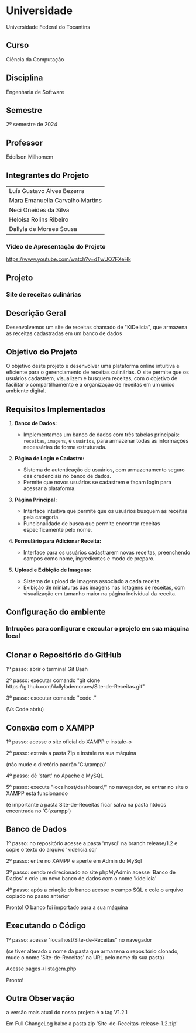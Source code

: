 # Universidade
Universidade Federal do Tocantins
## Curso
Ciência da Computação
## Disciplina
Engenharia de Software
## Semestre
2º semestre de 2024
## Professor
Edeílson Milhomem
<h2>Integrantes do Projeto</h2>
<table>
  <tr>
    <td>Luís Gustavo Alves Bezerra</td>
  </tr>
  <tr>
    <td>Mara Emanuella Carvalho Martins</td>
  </tr>
  <tr>
    <td>Neci Oneides da Silva</td>
  </tr>
  <tr>
    <td>Heloisa Rolins Ribeiro</td>
  </tr>
  <tr>
    <td>Dallyla de Moraes Sousa</td>
  </tr>
</table>

### Vídeo de Apresentação do Projeto
https://www.youtube.com/watch?v=dTwUQ7FXeHk

## Projeto
### Site de receitas culinárias
## Descrição Geral
Desenvolvemos um site de receitas chamado de "KiDelicia", que armazena as receitas cadastradas em um banco de dados
## Objetivo do Projeto
O objetivo deste projeto é desenvolver uma plataforma online intuitiva e eficiente para o gerenciamento de receitas culinárias. O site permite que os usuários cadastrem, visualizem e busquem receitas, com o objetivo de facilitar o compartilhamento e a organização de receitas em um único ambiente digital.
## Requisitos Implementados

1. **Banco de Dados:**
   - Implementamos um banco de dados com três tabelas principais: `receitas`, `imagens`, e `usuários`, para armazenar todas as informações necessárias de forma estruturada.

2. **Página de Login e Cadastro:**
   - Sistema de autenticação de usuários, com armazenamento seguro das credenciais no banco de dados.
   - Permite que novos usuários se cadastrem e façam login para acessar a plataforma.

3. **Página Principal:**
   - Interface intuitiva que permite que os usuários busquem as receitas pela categoria.
   - Funcionalidade de busca que permite encontrar receitas especificamente pelo nome.

4. **Formulário para Adicionar Receita:**
   - Interface para os usuários cadastrarem novas receitas, preenchendo campos como nome, ingredientes e modo de preparo.

5. **Upload e Exibição de Imagens:**
   - Sistema de upload de imagens associado a cada receita.
   - Exibição de miniaturas das imagens nas listagens de receitas, com visualização em tamanho maior na página individual da receita.                    
<h2>Configuração do ambiente</h2>
<h3>Intruções para configurar e executar o projeto em sua máquina local</h3>

<h2>Clonar o Repositório do GitHub </h2>
<p>1º passo: abrir o terminal Git Bash</p>
<p>2º passo: executar comando "git clone https://github.com/dallylademoraes/Site-de-Receitas.git" </p>
<p>3º passo: executar comando "code ."</p>
<p>(Vs Code abriu)</p>

<h2>Conexão com o XAMPP</h2>
<p>1º passo: acesse o site oficial do XAMPP e instale-o</p>
<p>2º passo: extraia a pasta Zip e instale na sua máquina</p>
<p>(não mude o diretório padrão 'C:\xampp)'</p>
<p>4º passo: dê 'start' no Apache e MySQL</p>
<p>5º passo: execute "localhost/dashboard/" no navegador, se entrar no site o XAMPP está funcionando</p>
<p>(é importante a pasta Site-de-Receitas ficar salva na pasta htdocs encontrada no 'C:\xampp')</p>

<h2>Banco de Dados</h2>
<p>1º passo: no repositório acesse a pasta 'mysql' na branch release/1.2 e copie o texto do arquivo 'kidelicia.sql'</p>
<p>2º passo: entre no XAMPP e aperte em Admin do MySql</p>
<p>3º passo: sendo redirecionado ao site phpMyAdmin acesse 'Banco de Dados' e crie um novo banco de dados com o nome 'kidelicia'</p>
<p>4º passo: após a criação do banco acesse o campo SQL e cole o arquivo copiado no passo anterior</p>
<p>Pronto! O banco foi importado para a sua máquina</p>

<h2>Executando o Código</h2>
<p>1º passo: acesse "localhost/Site-de-Receitas" no navegador</p>
<p>(se tiver alterado o nome da pasta que armazena o repositório clonado, mude o nome 'Site-de-Receitas' na URL pelo nome da sua pasta)</p>
<p>Acesse pages->listagem.php</p>
<p>Pronto!</p>

<h2>Outra Observação</h2>
<p>a versão mais atual do nosso projeto é a tag V1.2.1</p>
<p>Em Full ChangeLog baixe a pasta zip 'Site-de-Receitas-release-1.2.zip'</p>

#
#
